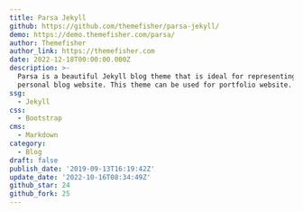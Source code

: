 ```yaml
---
title: Parsa Jekyll
github: https://github.com/themefisher/parsa-jekyll/
demo: https://demo.themefisher.com/parsa/
author: Themefisher
author_link: https://themefisher.com
date: 2022-12-18T00:00:00.000Z
description: >-
  Parsa is a beautiful Jekyll blog theme that is ideal for representing your
  personal blog website. This theme can be used for portfolio website.
ssg:
  - Jekyll
css:
  - Bootstrap
cms:
  - Markdown
category:
  - Blog
draft: false
publish_date: '2019-09-13T16:19:42Z'
update_date: '2022-10-16T08:34:49Z'
github_star: 24
github_fork: 25
---
```

